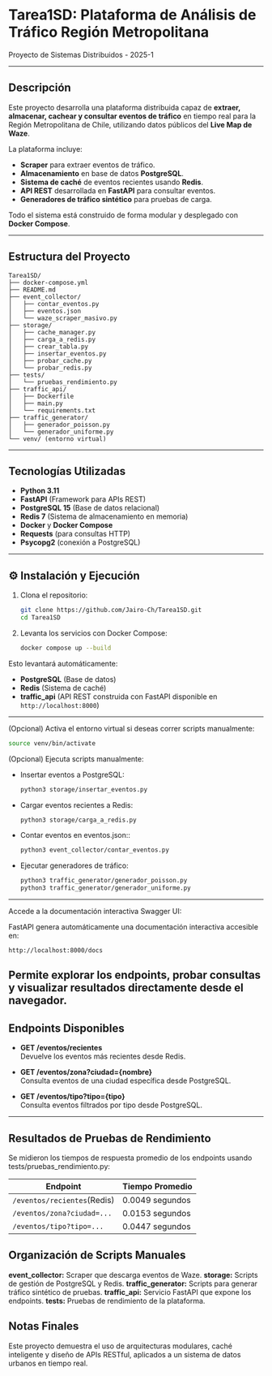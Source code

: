 # Tarea1SD: Plataforma de Análisis de Tráfico Región Metropolitana

Proyecto de Sistemas Distribuidos - 2025-1

---

## Descripción

Este proyecto desarrolla una plataforma distribuida capaz de **extraer, almacenar, cachear y consultar eventos de tráfico** en tiempo real para la Región Metropolitana de Chile, utilizando datos públicos del **Live Map de Waze**.

La plataforma incluye:

- **Scraper** para extraer eventos de tráfico.
- **Almacenamiento** en base de datos **PostgreSQL**.
- **Sistema de caché** de eventos recientes usando **Redis**.
- **API REST** desarrollada en **FastAPI** para consultar eventos.
- **Generadores de tráfico sintético** para pruebas de carga.

Todo el sistema está construido de forma modular y desplegado con **Docker Compose**.

---

## Estructura del Proyecto


```
Tarea1SD/
├── docker-compose.yml
├── README.md
├── event_collector/
│   ├── contar_eventos.py
│   ├── eventos.json
│   └── waze_scraper_masivo.py
├── storage/
│   ├── cache_manager.py
│   ├── carga_a_redis.py
│   ├── crear_tabla.py
│   ├── insertar_eventos.py
│   ├── probar_cache.py
│   └── probar_redis.py
├── tests/
│   └── pruebas_rendimiento.py
├── traffic_api/
│   ├── Dockerfile
│   ├── main.py
│   └── requirements.txt
├── traffic_generator/
│   ├── generador_poisson.py
│   └── generador_uniforme.py
└── venv/ (entorno virtual)
```





---

## Tecnologías Utilizadas

- **Python 3.11**
- **FastAPI** (Framework para APIs REST)
- **PostgreSQL 15** (Base de datos relacional)
- **Redis 7** (Sistema de almacenamiento en memoria)
- **Docker** y **Docker Compose**
- **Requests** (para consultas HTTP)
- **Psycopg2** (conexión a PostgreSQL)

---

## ⚙️ Instalación y Ejecución

1. Clona el repositorio:
   ```bash
   git clone https://github.com/Jairo-Ch/Tarea1SD.git
   cd Tarea1SD
   ```

2. Levanta los servicios con Docker Compose:
   ```bash
   docker compose up --build
   ```

Esto levantará automáticamente:

- **PostgreSQL** (Base de datos)
- **Redis** (Sistema de caché)
- **traffic_api** (API REST construida con FastAPI disponible en `http://localhost:8000`)

---

(Opcional) Activa el entorno virtual si deseas correr scripts manualmente:
```bash
source venv/bin/activate
```

(Opcional) Ejecuta scripts manualmente:

- Insertar eventos a PostgreSQL:
  ```bash
  python3 storage/insertar_eventos.py
  ```

- Cargar eventos recientes a Redis:
  ```bash
  python3 storage/carga_a_redis.py
  ```
- Contar eventos en eventos.json::
  ```bash
  python3 event_collector/contar_eventos.py
  ```
- Ejecutar generadores de tráfico:
  ```bash
  python3 traffic_generator/generador_poisson.py
  python3 traffic_generator/generador_uniforme.py
  ```
  

---

Accede a la documentación interactiva Swagger UI:

FastAPI genera automáticamente una documentación interactiva accesible en:
```
http://localhost:8000/docs
```
Permite explorar los endpoints, probar consultas y visualizar resultados directamente desde el navegador.
---

##  Endpoints Disponibles

- **GET /eventos/recientes**  
  Devuelve los eventos más recientes desde Redis.

- **GET /eventos/zona?ciudad={nombre}**  
  Consulta eventos de una ciudad específica desde PostgreSQL.

- **GET /eventos/tipo?tipo={tipo}**  
  Consulta eventos filtrados por tipo desde PostgreSQL.

---

## Resultados de Pruebas de Rendimiento

Se midieron los tiempos de respuesta promedio de los endpoints usando 
tests/pruebas_rendimiento.py:

| Endpoint                      | Tiempo Promedio    |
|-------------------------------|--------------------|
| `/eventos/recientes`(Redis)   | 0.0049  segundos   |
| `/eventos/zona?ciudad=...`    | 0.0153 segundos    |
| `/eventos/tipo?tipo=...`      | 0.0447 segundos    |

## Organización de Scripts Manuales

 **event_collector:** Scraper que descarga eventos de Waze.
 **storage:** Scripts de gestión de PostgreSQL y Redis.
 **traffic_generator:** Scripts para generar tráfico sintético de pruebas.
 **traffic_api:** Servicio FastAPI que expone los endpoints.
 **tests:** Pruebas de rendimiento de la plataforma.

## Notas Finales


Este proyecto demuestra el uso de arquitecturas modulares, caché inteligente y diseño de APIs RESTful, aplicados a un sistema de datos urbanos en tiempo real.
